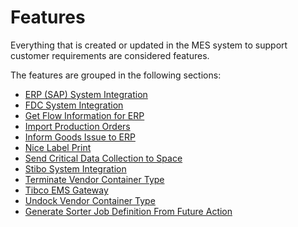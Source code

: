 # Features

Everything that is created or updated in the MES system to support customer requirements are considered features.

The features are grouped in the following sections:
* [ERP (SAP) System Integration](/cmf.custom.help/techspec>features>CustomERPSystemIntegration)
* [FDC System Integration](/cmf.custom.help/techspec>features>CustomFDCSystemIntegration)
* [Get Flow Information for ERP](/cmf.custom.help/techspec>features>CustomGetFlowInformationForERP)
* [Import Production Orders](/cmf.custom.help/techspec>features>CustomImportProductionOrders)
* [Inform Goods Issue to ERP](/cmf.custom.help/techspec>features>CustomInformGoodsIssueToERP)
* [Nice Label Print](/cmf.custom.help/techspec>features>CustomNiceLabelPrintFeature)
* [Send Critical Data Collection to Space](/cmf.custom.help/techspec>features>CustomSendMESCriticalDataCollectionToSpace)
* [Stibo System Integration](/cmf.custom.help/techspec>features>CustomStiboSystemIntegration)
* [Terminate Vendor Container Type](/cmf.custom.help/techspec>features>CustomTerminateVendorContainerType)
* [Tibco EMS Gateway](/cmf.custom.help/techspec>features>CustomTibcoEMSGateway)
* [Undock Vendor Container Type](/cmf.custom.help/techspec>features>CustomUndockVendorContainerType)
* [Generate Sorter Job Definition From Future Action](/cmf.custom.help/techspec>features>GenerateSorterJobDefinitionFromFutureAction)


